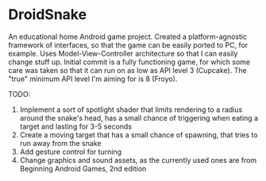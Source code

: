 DroidSnake
==========
An educational home Android game project. 
Created a platform-agnostic framework of interfaces, so that the game can be 
easily ported to PC, for example. Uses Model-View-Controller architecture 
so that I can easily change stuff up. Initial commit is a fully functioning game, 
for which some care was taken so that it can run on as low as API level 3 (Cupcake). 
The "true" minimum API level I'm aiming for is 8 (Froyo).

TODO: 
1) Implement a sort of spotlight shader that limits rendering to a radius 
around the snake's head, has a small chance of triggering when eating a target 
and lasting for 3-5 seconds 
2) Create a moving target that has a small chance of spawning, 
that tries to run away from the snake 
3) Add gesture control for turning 
4) Change graphics and sound assets, as the currently used ones 
are from Beginning Android Games, 2nd edition

